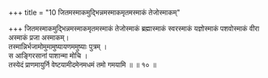 +++
title = "10 जितमस्माकमुद्भिन्नमस्माकमृतमस्माकं तेजोस्माकम्"

+++
जितमस्माकमुद्भिन्नमस्माकमृतमस्माकं तेजोस्माकं ब्रह्मास्माकं स्वरस्माकं यज्ञोस्माकं पशवोस्माकं वीरा अस्माकं प्रजा अस्माकम्।  
तस्मान्निर्भजामोमुमामुष्यायणममुष्याः पुत्रम् ।  
स आङ्गिरसानां पाशान्मा मोचि ।  
तस्येदं प्राणमायुर्नि वेष्टयामीदमेनमधमं तमो गमयामि ॥ ॥ १० ॥